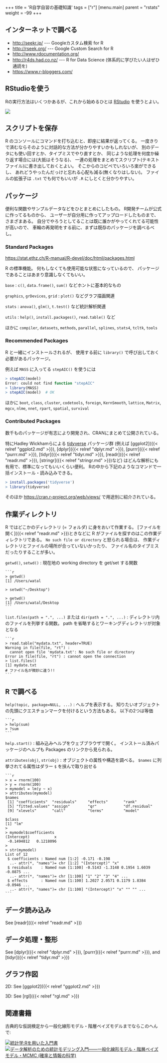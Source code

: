 +++
title = 'R自学自習の基礎知識'
tags = ["r"]
[menu.main]
  parent = "rstats"
  weight = -99
+++

## インターネットで調べる

-   <http://seekr.jp/> --- Googleカスタム検索 for R
-   <http://rseek.org/> --- Google Custom Search for R
-   <http://www.rdocumentation.org/>
-   <http://r4ds.had.co.nz/> --- R for Data Science (体系的に学びたい人はぜひ通読を)
-   <https://www.r-bloggers.com/>

## RStudioを使う

Rの実行方法はいくつかあるが、これから始めるひとは
[RStudio](https://www.rstudio.com/) を使うとよい。

<a href="https://www.amazon.co.jp/RStudio%E3%81%A7%E3%81%AF%E3%81%98%E3%82%81%E3%82%8BR%E3%83%97%E3%83%AD%E3%82%B0%E3%83%A9%E3%83%9F%E3%83%B3%E3%82%B0%E5%85%A5%E9%96%80-Garrett-Grolemund/dp/4873117151/ref=as_li_ss_il?ie=UTF8&qid=1476023192&sr=8-3&keywords=r&linkCode=li2&tag=heavywatal-22&linkId=75dc85d4a9065e5d4a5f9b5c1a0ad198" target="_blank"><img border="0" src="//ws-fe.amazon-adsystem.com/widgets/q?_encoding=UTF8&ASIN=4873117151&Format=_SL160_&ID=AsinImage&MarketPlace=JP&ServiceVersion=20070822&WS=1&tag=heavywatal-22" ></a>

## スクリプトを保存

R のコンソールにコマンドを打ち込むと、即座に結果が返ってくる。
一度きりで済むならそのように対話的な方法が分かりやすいかもしれないが、
別のデータにも使い回すとか、タイプミスでやり直すとか、
同じような処理を何度か繰り返す場合には(大抵はそうなる)、
一連の処理をまとめてスクリプト(テキストファイル)に書き出しておくとよい。
そこからのコピペでいろいろ楽ができるし、
あれどうやったんだっけと忘れる心配も減る(無くなりはしない)。
ファイルの拡張子は `.txt` でも何でもいいが `.R` にしとくと分かりやすい。

## パッケージ

便利な関数やサンプルデータなどをひとまとめにしたもの。
R開発チームが公式に作ってるものから、
ユーザーが自分用に作ってアップロードしたものまで、さまざまある。
自分でやろうとしてることは既に誰かがやってくれてる可能性が高いので、
車輪の再発明をする前に、まずは既存のパッケージを調べるべし。

### Standard Packages

https://stat.ethz.ch/R-manual/R-devel/doc/html/packages.html

R の標準機能。
何もしなくても使用可能な状態になっているので、
パッケージであることはあまり意識しなくてもいい。

`base`
: `c()`, `data.frame()`, `sum()` などホントに基本的なもの

`graphics`, `grDevices`, `grid`
: `plot()` などグラフ描画関連

`stats`
: `anova()`, `glm()`, `t.test()` など統計解析関連

`utils`
: `help()`, `install.packages()`, `read.table()` など

ほかに
`compiler`, `datasets`, `methods`, `parallel`,
`splines`, `stats4`, `tcltk`, `tools`

### Recommended Packages

R と一緒にインストールされるが、
使用する前に `library()` で呼び出しておく必要があるパッケージ。

例えば `MASS` に入ってる `stepAIC()` を使うには

```r
> stepAIC(model)
Error: could not find function "stepAIC"
> library(MASS)
> stepAIC(model)  # OK
```

ほかに
`boot`, `class`, `cluster`, `codetools`,
`foreign`, `KernSmooth`, `lattice`, `Matrix`,
`mgcv`, `nlme`, `nnet`, `rpart`, `spatial`, `survival`

### Contributed Packages

数千ものパッケージが有志により開発され、CRANにまとめて公開されている。

特にHadley Wickhamらによる
[tidyverse](https://github.com/tidyverse/tidyverse) パッケージ群 (例えば
[ggplot2]({{< relref "ggplot2.md" >}}),
[dplyr]({{< relref "dplyr.md" >}}),
[purrr]({{< relref "purrr.md" >}}),
[tidyr]({{< relref "tidyr.md" >}}),
[readr]({{< relref "readr.md" >}}),
[stringr]({{< relref "stringr.md" >}})など)
はどんな解析にも有用で、標準になってもいいくらい便利。
Rの中から下記のようなコマンドで一括インストール・読み込みできる。

```r
> install.packages('tidyverse')
> library(tidyverse)
```

そのほか
<https://cran.r-project.org/web/views/>
で用途別に紹介されている。


## 作業ディレクトリ

R ではどこかのディレクトリ (= フォルダ) に身をおいて作業する。
[ファイルを開く]({{< relref "readr.md" >}})ときなどに
R がファイルを探すのはこの作業ディレクトリである。
`No such file or directory` と怒られる場合は、
作業ディレクトリとファイルの場所が合っていないかったり、
ファイル名のタイプミスだったりすることが多い。

`getwd()`, `setwd()`
:   現在地の working directory を get/set する関数

    ```r
    > getwd()
    [1] /Users/watal

    > setwd("~/Desktop")

    > getwd()
    [1] /Users/watal/Desktop
    ```

`list.files(path = ".", ...)` または `dir(path = ".", ...)`
:   ディレクトリ内のファイルを列挙する関数。
    path を省略するとワーキングディレクトリが対象となる

    ```r
    > read.table("mydata.txt", header=TRUE)
    Warning in file(file, "rt") :
      cannot open file 'mydata.txt': No such file or directory
    Error in file(file, "rt") : cannot open the connection
    > list.files()
    [1] mydate.txt
    # ファイル名が微妙に違う!!
    ```

## R で調べる

`help(topic, package=NULL, ...)`
:   ヘルプを表示する。
    知りたいオブジェクトの先頭にクエスチョンマークを付けるという方法もある。
    以下の2つは等価

    ```r
    > help(sum)
    > ?sum
    ```

`help.start()`
:   組み込みヘルプをウェブブラウザで開く。
    インストール済みパッケージのヘルプも Packages のリンクから見られる。

`attributes(obj)`, `str(obj)`
:   オブジェクトの属性や構造を調べる。
    `$names` に列挙されてる属性はダラー `$` を挟んで取り出せる

    ```r
    > x = rnorm(100)
    > y = rnorm(100)
    > mymodel = lm(y ~ x)
    > attributes(mymodel)
    $names
     [1] "coefficients"  "residuals"     "effects"       "rank"
     [5] "fitted.values" "assign"        "qr"            "df.residual"
     [9] "xlevels"       "call"          "terms"         "model"

    $class
    [1] "lm"
    >
    > mymodel$coefficients
    (Intercept)           x
     -0.1494812   0.1218096
    >
    > str(mymodel)
    List of 12
     $ coefficients : Named num [1:2] -0.171 -0.198
      ..- attr(*, "names")= chr [1:2] "(Intercept)" "x"
     $ residuals    : Named num [1:100] -0.5143 -1.3148 0.1954 1.6039 -0.0875 ...
      ..- attr(*, "names")= chr [1:100] "1" "2" "3" "4" ...
     $ effects      : Named num [1:100] 1.2027 2.0571 0.1179 1.8384 -0.0946 ...
      ..- attr(*, "names")= chr [1:100] "(Intercept)" "x" "" "" ...
    ```

## データ読み込み

See [readr]({{< relref "readr.md" >}})

## データ処理・整形

See [dplyr]({{< relref "dplyr.md" >}}), [purrr]({{< relref "purrr.md" >}}), and [tidyr]({{< relref "tidyr.md" >}})

## グラフ作図

2D: See [ggplot2]({{< relref "ggplot2.md" >}})

3D: See [rgl]({{< relref "rgl.md" >}})

## 関連書籍

古典的な仮説検定から一般化線形モデル・階層ベイズモデルまでならこのへんで:

<a href="http://www.amazon.co.jp/exec/obidos/ASIN/4320018575/heavywatal-22/" rel="nofollow" target="_blank"><img src="http://ecx.images-amazon.com/images/I/41dIXM4egfL._SX160_.jpg" alt="統計学:Rを用いた入門書" /></a>
<a href="http://www.amazon.co.jp/exec/obidos/ASIN/400006973X/heavywatal-22/" rel="nofollow" target="_blank"><img src="http://ecx.images-amazon.com/images/I/51wEV2xJA1L._SX160_.jpg" alt="データ解析のための統計モデリング入門――一般化線形モデル・階層ベイズモデル・MCMC (確率と情報の科学)" /></a>
